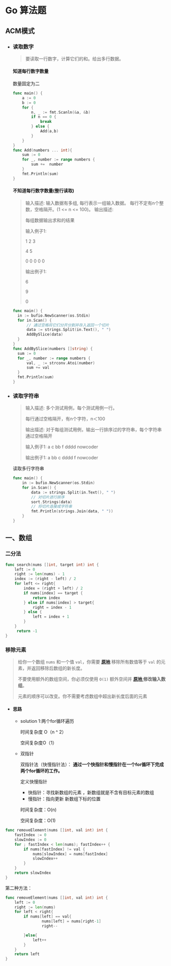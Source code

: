 # Go 算法题

## ACM模式

* ### 读取数字

  > 要读取一行数字，计算它们的和。给出多行数据。

  #### 知道每行数字数量

  数量固定为二

  ```go
  func main() {
      a := 0
      b := 0
      for {
          n, _ := fmt.Scanln(&a, &b)
          if n == 0 {
              break
          } else {
              Add(a,b)
          }
      }
  }
  func Add(numbers ... int){
      sum := 0
      for _, number := range numbers {
          sum +=  number
      }
      fmt.Println(sum)
  }
  ```

  #### 不知道每行数字数量(整行读取)

  > 输入描述: 输入数据有多组, 每行表示一组输入数据。 每行不定有n个整数，空格隔开。(1 <= n <= 100)。 输出描述: 
  >
  > 每组数据输出求和的结果 
  >
  > 输入例子1: 
  >
  > 1 2 3 
  >
  > 4 5 
  >
  > 0 0 0 0 0 
  >
  > 输出例子1: 
  >
  > 6 
  >
  > 9 
  >
  > 0

  ```go
  func main() {
  	in := bufio.NewScanner(os.Stdin)
  	for in.Scan() {
  		// 通过空格将它们分开分割并存入返回一个切片
  		data := strings.Split(in.Text(), " ")
  		AddBySlice(data)
  	}
  }
  func AddBySlice(numbers []string) {
  	sum := 0
  	for _, number := range numbers {
  		val, _ := strconv.Atoi(number)
  		sum += val
  	}
  	fmt.Println(sum)
  }
  ```

* ### 读取字符串

  > 输入描述:
  > 多个测试用例，每个测试用例一行。
  >
  > 每行通过空格隔开，有n个字符，n＜100
  >
  > 输出描述:
  > 对于每组测试用例，输出一行排序过的字符串，每个字符串通过空格隔开
  >
  > 输入例子1:
  > a c bb
  > f dddd
  > nowcoder
  >
  > 输出例子1:
  > a bb c
  > dddd f
  > nowcoder

  读取多行字符串

  ```go
  func main() {
      in := bufio.NewScanner(os.Stdin)
      for in.Scan() {
          data := strings.Split(in.Text(), " ")
          // 对切片进行排序
          sort.Strings(data)
          // 将切片连接成字符串
          fmt.Println(strings.Join(data, " "))
      }
  }
  ```

  



## 一、数组

### 二分法

```go
func search(nums []int, target int) int {
    left := 0
    right := len(nums) - 1
    index := (right - left) / 2
    for left <= right{
        index = (right + left) / 2 
        if nums[index] == target {
            return index
        } else if nums[index] > target{
            right = index - 1
        } else {
            left = index + 1
        }
    }
     return -1
}
```



### 移除元素

> 给你一个数组 `nums` 和一个值 `val`，你需要 **[原地](https://baike.baidu.com/item/原地算法)** 移除所有数值等于 `val` 的元素，并返回移除后数组的新长度。
>
> 不要使用额外的数组空间，你必须仅使用 `O(1)` 额外空间并 **[原地 ](https://baike.baidu.com/item/原地算法)修改输入数组**。
>
> 元素的顺序可以改变。你不需要考虑数组中超出新长度后面的元素

* #### 思路

  * solution 1:两个for循环遍历

    时间复杂度 O（n ^ 2）

    空间复杂度O（1）

  * 双指针

    双指针法（快慢指针法）： **通过一个快指针和慢指针在一个for循环下完成两个for循环的工作。**

    定义快慢指针

    - 快指针：寻找新数组的元素 ，新数组就是不含有目标元素的数组
    - 慢指针：指向更新 新数组下标的位置

    时间复杂度：O(n)

    空间复杂度：O(1)

```go
func removeElement(nums []int, val int) int {
    fastIndex := 0
    slowIndex := 0
    for ; fastIndex < len(nums); fastIndex++ {
        if nums[fastIndex] != val {
            nums[slowIndex] = nums[fastIndex]
            slowIndex++
        }
    }
    return slowIndex
}
```

第二种方法：

```go
func removeElement(nums []int, val int) int {
    left := 0
    right := len(nums)
    for left < right{
        if nums[left] == val{
                nums[left] = nums[right-1]
                right--

        }else{
            left++
        }
    }
    return left
}
```





